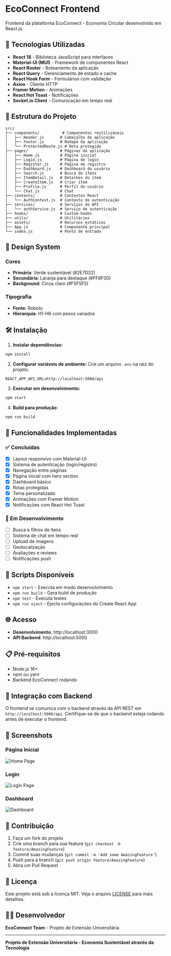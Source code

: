 # EcoConnect Frontend

Frontend da plataforma EcoConnect - Economia Circular desenvolvido em React.js.

## 🚀 Tecnologias Utilizadas

- **React 18** - Biblioteca JavaScript para interfaces
- **Material-UI (MUI)** - Framework de componentes React
- **React Router** - Roteamento da aplicação
- **React Query** - Gerenciamento de estado e cache
- **React Hook Form** - Formulários com validação
- **Axios** - Cliente HTTP
- **Framer Motion** - Animações
- **React Hot Toast** - Notificações
- **Socket.io Client** - Comunicação em tempo real

## 📁 Estrutura do Projeto

```
src/
├── components/          # Componentes reutilizáveis
│   ├── Header.js       # Cabeçalho da aplicação
│   ├── Footer.js       # Rodapé da aplicação
│   └── ProtectedRoute.js # Rota protegida
├── pages/              # Páginas da aplicação
│   ├── Home.js         # Página inicial
│   ├── Login.js        # Página de login
│   ├── Register.js     # Página de registro
│   ├── Dashboard.js    # Dashboard do usuário
│   ├── Search.js       # Busca de itens
│   ├── ItemDetail.js   # Detalhes do item
│   ├── CreateItem.js   # Criar item
│   ├── Profile.js      # Perfil do usuário
│   └── Chat.js         # Chat
├── contexts/           # Contextos React
│   └── AuthContext.js  # Contexto de autenticação
├── services/           # Serviços de API
│   └── authService.js  # Serviço de autenticação
├── hooks/              # Custom hooks
├── utils/              # Utilitários
├── assets/             # Recursos estáticos
├── App.js              # Componente principal
└── index.js            # Ponto de entrada
```

## 🎨 Design System

### Cores
- **Primária**: Verde sustentável (#2E7D32)
- **Secundária**: Laranja para destaque (#FF6F00)
- **Background**: Cinza claro (#F5F5F5)

### Tipografia
- **Fonte**: Roboto
- **Hierarquia**: H1-H6 com pesos variados

## 🛠️ Instalação

1. **Instalar dependências:**
```bash
npm install
```

2. **Configurar variáveis de ambiente:**
Crie um arquivo `.env` na raiz do projeto:
```env
REACT_APP_API_URL=http://localhost:5000/api
```

3. **Executar em desenvolvimento:**
```bash
npm start
```

4. **Build para produção:**
```bash
npm run build
```

## 📱 Funcionalidades Implementadas

### ✅ Concluídas
- [x] Layout responsivo com Material-UI
- [x] Sistema de autenticação (login/registro)
- [x] Navegação entre páginas
- [x] Página inicial com hero section
- [x] Dashboard básico
- [x] Rotas protegidas
- [x] Tema personalizado
- [x] Animações com Framer Motion
- [x] Notificações com React Hot Toast

### 🚧 Em Desenvolvimento
- [ ] Busca e filtros de itens
- [ ] Sistema de chat em tempo real
- [ ] Upload de imagens
- [ ] Geolocalização
- [ ] Avaliações e reviews
- [ ] Notificações push

## 🔧 Scripts Disponíveis

- `npm start` - Executa em modo desenvolvimento
- `npm run build` - Gera build de produção
- `npm test` - Executa testes
- `npm run eject` - Ejecta configurações do Create React App

## 🌐 Acesso

- **Desenvolvimento**: http://localhost:3000
- **API Backend**: http://localhost:5000

## 📋 Pré-requisitos

- Node.js 16+ 
- npm ou yarn
- Backend EcoConnect rodando

## 🔗 Integração com Backend

O frontend se comunica com o backend através da API REST em `http://localhost:5000/api`. Certifique-se de que o backend esteja rodando antes de executar o frontend.

## 📸 Screenshots

### Página Inicial
![Home Page](screenshots/home.png)

### Login
![Login Page](screenshots/login.png)

### Dashboard
![Dashboard](screenshots/dashboard.png)

## 🤝 Contribuição

1. Faça um fork do projeto
2. Crie uma branch para sua feature (`git checkout -b feature/AmazingFeature`)
3. Commit suas mudanças (`git commit -m 'Add some AmazingFeature'`)
4. Push para a branch (`git push origin feature/AmazingFeature`)
5. Abra um Pull Request

## 📄 Licença

Este projeto está sob a licença MIT. Veja o arquivo [LICENSE](LICENSE) para mais detalhes.

## 👨‍💻 Desenvolvedor

**EcoConnect Team** - Projeto de Extensão Universitária

---

**Projeto de Extensão Universitária - Economia Sustentável através da Tecnologia**
